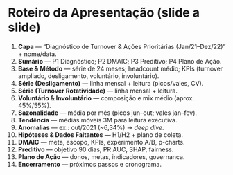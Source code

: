 # Roteiro da Apresentação (slide a slide)

1. **Capa** — “Diagnóstico de Turnover & Ações Prioritárias (Jan/21–Dez/22)” + nome/data.
2. **Sumário** — P1 Diagnóstico; P2 DMAIC; P3 Preditivo; P4 Plano de Ação.
3. **Base & Método** — série de 24 meses; headcount médio; KPIs (turnover ampliado, desligamento, voluntário, involuntário).
4. **Série (Desligamento)** — linha mensal + leitura (picos/vales, CV).
5. **Série (Turnover Rotatividade)** — linha mensal + leitura.
6. **Voluntário & Involuntário** — composição e mix médio (aprox. 45%/55%).
7. **Sazonalidade** — média por mês (picos jun–out; vales jan–fev).
8. **Tendência** — médias móveis 3M para leitura executiva.
9. **Anomalias** — ex.: out/2021 (~6,34%) → *deep dive*.
10. **Hipóteses & Dados Faltantes** — H1/H2 + plano de coleta.
11. **DMAIC** — meta, escopo, KPIs, experimento A/B, p-charts.
12. **Preditivo** — objetivo 90 dias, PR AUC, SHAP, fairness.
13. **Plano de Ação** — donos, metas, indicadores, governança.
14. **Encerramento** — próximos passos e cronograma.
